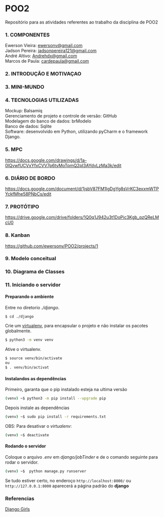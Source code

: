 # POO2
Repositório para as atividades referentes ao trabalho da disciplina de POO2


### 1. COMPONENTES

Ewerson Vieira: ewersonv@gmail.com <br>
Jadson Pereira: jadsonpereira121@gmail.com <br>
André Altivo: Andrehdx@gmail.com  <br>
Marcos de Paula: cardepaula@gmail.com <br>

### 2. INTRODUÇÃO E MOTIVAÇAO



### 3. MINI-MUNDO

<inserir o mini mundo>

### 4. TECNOLOGIAS UTILIZADAS <br>

Mockup: Balsamiq <br>
Gerenciamento de projeto e controle de versão: GitHub <br>
Modelagem do banco de dados: brModelo <br>
Banco de dados: Sqlite <br>
Software: desenvolvido em Python, utilizando pyCharm e o framework Django. <br>


### 5. MPC <br> 
https://docs.google.com/drawings/d/1a-0lQvwfUCVxYfxCVV7p6tyMoTpmQ2pI3AYdvLzMa3k/edit

### 6. DIÁRIO DE BORDO <br>
https://docs.google.com/document/d/1jsbV87FM1IgDgYg8sVrKC3exxmWTPYckfMhe58PNbCs/edit

### 7. PROTÓTIPO <br>
https://drive.google.com/drive/folders/1Q0q1J942u3t1DoPic3Kgb_pzQReLMcU0

### 8. Kanban <br>
https://github.com/ewersonv/POO2/projects/1

### 9. Modelo conceitual <br>
<Inserir >
  
### 10. Diagrama de Classes <br>
<Inserir >

### 11. Iniciando o servidor

#### Preparando o ambiente
Entre no diretorio *./django*.
```bash
$ cd ./django
```
Crie um [virtualenv](https://pythonacademy.com.br/blog/python-e-virtualenv-como-programar-em-ambientes-virtuais), para encapsular o projeto e não instalar os pacotes globalmente.

```bash
$ python3 -m venv venv
```
Ative o virtualenv.
```bash
$ source venv/bin/activate
ou
$ . venv/bin/activat
```
#### Instalandos as dependências
Primeiro, garanta que o pip instalado esteja na ultima versão
```bash
(venv) ~$ python3 -m pip install --upgrade pip
```
Depois instale as dependências
```bash
(venv) ~$ sudo pip install -r requirements.txt
```
OBS: Para desativar o *virtualenv*:
```bash
(venv) ~$ deactivate
```
#### Rodando o servidor
Coloque o arquivo *.env* em *django/jobTinder* e de o comando seguinte para rodar o servidor.
```bash
(venv) ~$  python manage.py runserver
```
Se tudo estiver certo, no enderoço `http://localhost:8000/` ou `http://127.0.0.1:8000` aparecerá a página padrão do **django**


### Referencias

[Django Girls](https://tutorial.djangogirls.org/pt/)
